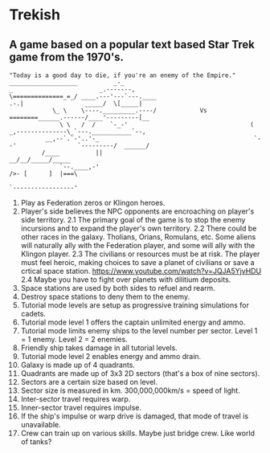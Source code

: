 Trekish
=======
A game based on a popular text based Star Trek game from the 1970's.
--------------------------------------------------------------------

	"Today is a good day to die, if you're an enemy of the Empire."
	___________________          _-_								      _                        _.-------,
	\==============_=_/ ____.---'---`---.____						    .-.|                 _____/  \[_____|
				\_ \    \----._________.----/			 Vs			   ========______.------/____'---------[__
				  \ \   /  /    `-_-'								   (    _,--------------\_`---.___________`--,
			  __,--`.`-'..'-_										    `--'                 `---------/  ______/
			 /____          ||										                                __/__/_____/_____
				  `--.____,-'                    					                               />- [      ]  |===\
																								   `-----------------'

1. Play as Federation zeros or Klingon heroes.
2. Player's side believes the NPC opponents are encroaching on player's side territory.
2.1 The primary goal of the game is to stop the enemy incursions and to expand the player's own territory.
2.2 There could be other races in the galaxy. Tholians, Orians, Romulans, etc. Some aliens will naturally ally with the Federation player, and some will ally with the Klingon player.
2.3 The civilians or resources must be at risk. The player must feel heroic, making choices to save a planet of civilians or save a crtical space station. https://www.youtube.com/watch?v=JQJA5YjvHDU
2.4 Maybe you have to fight over planets with dilitium deposits.
3. Space stations are used by both sides to refuel and rearm.
4. Destroy space stations to deny them to the enemy.
5. Tutorial mode levels are setup as progressive training simulations for cadets.
6. Tutorial mode level 1 offers the captain unlimited energy and ammo.
7. Tutorial mode limits enemy ships to the level number per sector. Level 1 = 1 enemy. Level 2 = 2 enemies.
8. Friendly ship takes damage in all tutorial levels.
9. Tutorial mode level 2 enables energy and ammo drain.
10. Galaxy is made up of 4 quadrants.
11. Quadrants are made up of 3x3  2D sectors (that's a box of nine sectors).
12. Sectors are a certain size based on level.
13. Sector size is measured in km. 300,000,000km/s = speed of light.
14. Inter-sector travel requires warp.
15. Inner-sector travel requires impulse.
16. If the ship's impulse or warp drive is damaged, that mode of travel is unavailable.
17. Crew can train up on various skills. Maybe just bridge crew. Like world of tanks?


